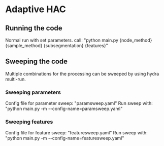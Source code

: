 # Adaptive HAC

## Running the code
Normal run with set parameters.
call: "python main.py {node_method} {sample_method} {subsegmentation} {features}"

## Sweeping the code
Multiple combinations for the processing can be sweeped by using hydra multi-run.

### Sweeping parameters
Config file for parameter sweep: "paramsweep.yaml"
Run sweep with: "python main.py -m --config-name=paramsweep.yaml"

### Sweeping features
Config file for feature sweep: "featuresweep.yaml"
Run sweep with: "python main.py -m --config-name=featuresweep.yaml"
